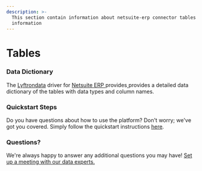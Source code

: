```yaml
---
description: >-
  This section contain information about netsuite-erp connector tables
  information
---
```


# Tables

### Data Dictionary

The [Lyftrondata](https://www.lyftrondata.com/) driver for [Netsuite ERP ](https://www.lyftrondata.com/integration/finance-analytics/netsuite-erp/)provides[ ](https://www.lyftrondata.com/integration/netsuite-erp/)provides a detailed data dictionary of the tables with data types and column names.

### Quickstart Steps

Do you have questions about how to use the platform? Don't worry; we've got you covered. Simply follow the quickstart instructions [here](../).

### Questions? <a href="#questions" id="questions"></a>

We're always happy to answer any additional questions you may have! [Set up a meeting with our data experts.](https://www.lyftrondata.com/book-a-meeting/)
